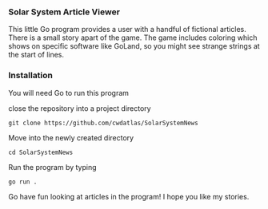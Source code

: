### Solar System Article Viewer
This little Go program provides a user with a handful of fictional
articles. There is a small story apart of the game. 
The game includes coloring which shows on specific software like GoLand,
so you might see strange strings at the start of lines.

### Installation
You will need Go to run this program

close the repository into a project directory
```shell script
git clone https://github.com/cwdatlas/SolarSystemNews
```

Move into the newly created directory
```shell script
cd SolarSystemNews
```

Run the program by typing
```shell script
go run .
```

Go have fun looking at articles in the program! I hope you like my stories.